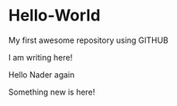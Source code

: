 # Hello-World
My first awesome repository using GITHUB

I am writing here!


Hello Nader again

Something new is here!